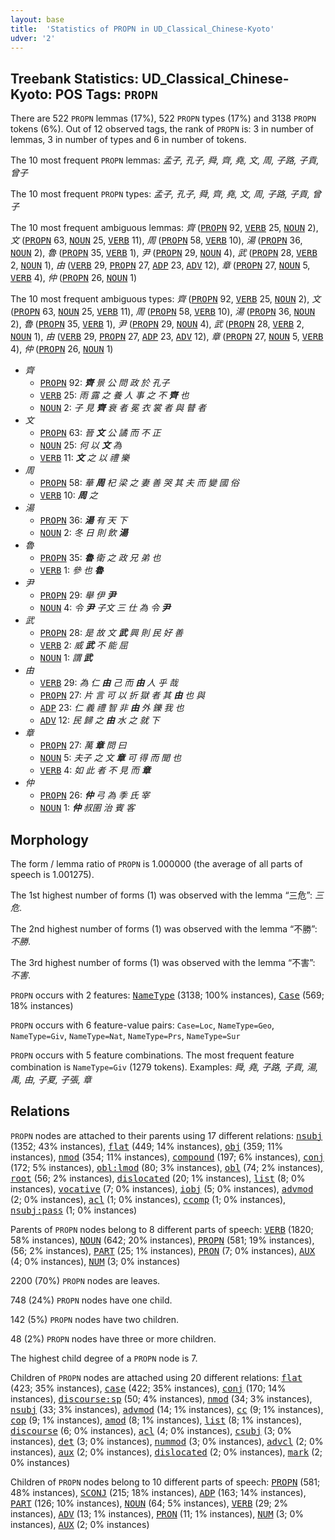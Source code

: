 ```yaml
---
layout: base
title:  'Statistics of PROPN in UD_Classical_Chinese-Kyoto'
udver: '2'
---
```


## Treebank Statistics: UD_Classical_Chinese-Kyoto: POS Tags: `PROPN`

There are 522 `PROPN` lemmas (17%), 522 `PROPN` types (17%) and 3138 `PROPN` tokens (6%).
Out of 12 observed tags, the rank of `PROPN` is: 3 in number of lemmas, 3 in number of types and 6 in number of tokens.

The 10 most frequent `PROPN` lemmas: <em>孟子, 孔子, 舜, 齊, 堯, 文, 周, 子路, 子貢, 曾子</em>

The 10 most frequent `PROPN` types:  <em>孟子, 孔子, 舜, 齊, 堯, 文, 周, 子路, 子貢, 曾子</em>

The 10 most frequent ambiguous lemmas: <em>齊</em> (<tt><a href="lzh_kyoto-pos-PROPN.html">PROPN</a></tt> 92, <tt><a href="lzh_kyoto-pos-VERB.html">VERB</a></tt> 25, <tt><a href="lzh_kyoto-pos-NOUN.html">NOUN</a></tt> 2), <em>文</em> (<tt><a href="lzh_kyoto-pos-PROPN.html">PROPN</a></tt> 63, <tt><a href="lzh_kyoto-pos-NOUN.html">NOUN</a></tt> 25, <tt><a href="lzh_kyoto-pos-VERB.html">VERB</a></tt> 11), <em>周</em> (<tt><a href="lzh_kyoto-pos-PROPN.html">PROPN</a></tt> 58, <tt><a href="lzh_kyoto-pos-VERB.html">VERB</a></tt> 10), <em>湯</em> (<tt><a href="lzh_kyoto-pos-PROPN.html">PROPN</a></tt> 36, <tt><a href="lzh_kyoto-pos-NOUN.html">NOUN</a></tt> 2), <em>魯</em> (<tt><a href="lzh_kyoto-pos-PROPN.html">PROPN</a></tt> 35, <tt><a href="lzh_kyoto-pos-VERB.html">VERB</a></tt> 1), <em>尹</em> (<tt><a href="lzh_kyoto-pos-PROPN.html">PROPN</a></tt> 29, <tt><a href="lzh_kyoto-pos-NOUN.html">NOUN</a></tt> 4), <em>武</em> (<tt><a href="lzh_kyoto-pos-PROPN.html">PROPN</a></tt> 28, <tt><a href="lzh_kyoto-pos-VERB.html">VERB</a></tt> 2, <tt><a href="lzh_kyoto-pos-NOUN.html">NOUN</a></tt> 1), <em>由</em> (<tt><a href="lzh_kyoto-pos-VERB.html">VERB</a></tt> 29, <tt><a href="lzh_kyoto-pos-PROPN.html">PROPN</a></tt> 27, <tt><a href="lzh_kyoto-pos-ADP.html">ADP</a></tt> 23, <tt><a href="lzh_kyoto-pos-ADV.html">ADV</a></tt> 12), <em>章</em> (<tt><a href="lzh_kyoto-pos-PROPN.html">PROPN</a></tt> 27, <tt><a href="lzh_kyoto-pos-NOUN.html">NOUN</a></tt> 5, <tt><a href="lzh_kyoto-pos-VERB.html">VERB</a></tt> 4), <em>仲</em> (<tt><a href="lzh_kyoto-pos-PROPN.html">PROPN</a></tt> 26, <tt><a href="lzh_kyoto-pos-NOUN.html">NOUN</a></tt> 1)

The 10 most frequent ambiguous types:  <em>齊</em> (<tt><a href="lzh_kyoto-pos-PROPN.html">PROPN</a></tt> 92, <tt><a href="lzh_kyoto-pos-VERB.html">VERB</a></tt> 25, <tt><a href="lzh_kyoto-pos-NOUN.html">NOUN</a></tt> 2), <em>文</em> (<tt><a href="lzh_kyoto-pos-PROPN.html">PROPN</a></tt> 63, <tt><a href="lzh_kyoto-pos-NOUN.html">NOUN</a></tt> 25, <tt><a href="lzh_kyoto-pos-VERB.html">VERB</a></tt> 11), <em>周</em> (<tt><a href="lzh_kyoto-pos-PROPN.html">PROPN</a></tt> 58, <tt><a href="lzh_kyoto-pos-VERB.html">VERB</a></tt> 10), <em>湯</em> (<tt><a href="lzh_kyoto-pos-PROPN.html">PROPN</a></tt> 36, <tt><a href="lzh_kyoto-pos-NOUN.html">NOUN</a></tt> 2), <em>魯</em> (<tt><a href="lzh_kyoto-pos-PROPN.html">PROPN</a></tt> 35, <tt><a href="lzh_kyoto-pos-VERB.html">VERB</a></tt> 1), <em>尹</em> (<tt><a href="lzh_kyoto-pos-PROPN.html">PROPN</a></tt> 29, <tt><a href="lzh_kyoto-pos-NOUN.html">NOUN</a></tt> 4), <em>武</em> (<tt><a href="lzh_kyoto-pos-PROPN.html">PROPN</a></tt> 28, <tt><a href="lzh_kyoto-pos-VERB.html">VERB</a></tt> 2, <tt><a href="lzh_kyoto-pos-NOUN.html">NOUN</a></tt> 1), <em>由</em> (<tt><a href="lzh_kyoto-pos-VERB.html">VERB</a></tt> 29, <tt><a href="lzh_kyoto-pos-PROPN.html">PROPN</a></tt> 27, <tt><a href="lzh_kyoto-pos-ADP.html">ADP</a></tt> 23, <tt><a href="lzh_kyoto-pos-ADV.html">ADV</a></tt> 12), <em>章</em> (<tt><a href="lzh_kyoto-pos-PROPN.html">PROPN</a></tt> 27, <tt><a href="lzh_kyoto-pos-NOUN.html">NOUN</a></tt> 5, <tt><a href="lzh_kyoto-pos-VERB.html">VERB</a></tt> 4), <em>仲</em> (<tt><a href="lzh_kyoto-pos-PROPN.html">PROPN</a></tt> 26, <tt><a href="lzh_kyoto-pos-NOUN.html">NOUN</a></tt> 1)


* <em>齊</em>
  * <tt><a href="lzh_kyoto-pos-PROPN.html">PROPN</a></tt> 92: <em><b>齊</b> 景 公 問 政 於 孔子</em>
  * <tt><a href="lzh_kyoto-pos-VERB.html">VERB</a></tt> 25: <em>雨 露 之 養 人 事 之 不 <b>齊</b> 也</em>
  * <tt><a href="lzh_kyoto-pos-NOUN.html">NOUN</a></tt> 2: <em>子 見 <b>齊</b> 衰 者 冕 衣 裳 者 與 瞽 者</em>
* <em>文</em>
  * <tt><a href="lzh_kyoto-pos-PROPN.html">PROPN</a></tt> 63: <em>晉 <b>文</b> 公 譎 而 不 正</em>
  * <tt><a href="lzh_kyoto-pos-NOUN.html">NOUN</a></tt> 25: <em>何 以 <b>文</b> 為</em>
  * <tt><a href="lzh_kyoto-pos-VERB.html">VERB</a></tt> 11: <em><b>文</b> 之 以 禮 樂</em>
* <em>周</em>
  * <tt><a href="lzh_kyoto-pos-PROPN.html">PROPN</a></tt> 58: <em>華 <b>周</b> 杞 梁 之 妻 善 哭 其 夫 而 變 國 俗</em>
  * <tt><a href="lzh_kyoto-pos-VERB.html">VERB</a></tt> 10: <em><b>周</b> 之</em>
* <em>湯</em>
  * <tt><a href="lzh_kyoto-pos-PROPN.html">PROPN</a></tt> 36: <em><b>湯</b> 有 天 下</em>
  * <tt><a href="lzh_kyoto-pos-NOUN.html">NOUN</a></tt> 2: <em>冬 日 則 飲 <b>湯</b></em>
* <em>魯</em>
  * <tt><a href="lzh_kyoto-pos-PROPN.html">PROPN</a></tt> 35: <em><b>魯</b> 衛 之 政 兄 弟 也</em>
  * <tt><a href="lzh_kyoto-pos-VERB.html">VERB</a></tt> 1: <em>參 也 <b>魯</b></em>
* <em>尹</em>
  * <tt><a href="lzh_kyoto-pos-PROPN.html">PROPN</a></tt> 29: <em>舉 伊 <b>尹</b></em>
  * <tt><a href="lzh_kyoto-pos-NOUN.html">NOUN</a></tt> 4: <em>令 <b>尹</b> 子文 三 仕 為 令 <b>尹</b></em>
* <em>武</em>
  * <tt><a href="lzh_kyoto-pos-PROPN.html">PROPN</a></tt> 28: <em>是 故 文 <b>武</b> 興 則 民 好 善</em>
  * <tt><a href="lzh_kyoto-pos-VERB.html">VERB</a></tt> 2: <em>威 <b>武</b> 不 能 屈</em>
  * <tt><a href="lzh_kyoto-pos-NOUN.html">NOUN</a></tt> 1: <em>謂 <b>武</b></em>
* <em>由</em>
  * <tt><a href="lzh_kyoto-pos-VERB.html">VERB</a></tt> 29: <em>為 仁 <b>由</b> 己 而 <b>由</b> 人 乎 哉</em>
  * <tt><a href="lzh_kyoto-pos-PROPN.html">PROPN</a></tt> 27: <em>片 言 可 以 折 獄 者 其 <b>由</b> 也 與</em>
  * <tt><a href="lzh_kyoto-pos-ADP.html">ADP</a></tt> 23: <em>仁 義 禮 智 非 <b>由</b> 外 鑠 我 也</em>
  * <tt><a href="lzh_kyoto-pos-ADV.html">ADV</a></tt> 12: <em>民 歸 之 <b>由</b> 水 之 就 下</em>
* <em>章</em>
  * <tt><a href="lzh_kyoto-pos-PROPN.html">PROPN</a></tt> 27: <em>萬 <b>章</b> 問 曰</em>
  * <tt><a href="lzh_kyoto-pos-NOUN.html">NOUN</a></tt> 5: <em>夫子 之 文 <b>章</b> 可 得 而 聞 也</em>
  * <tt><a href="lzh_kyoto-pos-VERB.html">VERB</a></tt> 4: <em>如 此 者 不 見 而 <b>章</b></em>
* <em>仲</em>
  * <tt><a href="lzh_kyoto-pos-PROPN.html">PROPN</a></tt> 26: <em><b>仲</b> 弓 為 季 氏 宰</em>
  * <tt><a href="lzh_kyoto-pos-NOUN.html">NOUN</a></tt> 1: <em><b>仲</b> 叔圉 治 賓 客</em>

## Morphology

The form / lemma ratio of `PROPN` is 1.000000 (the average of all parts of speech is 1.001275).

The 1st highest number of forms (1) was observed with the lemma “三危”: <em>三危</em>.

The 2nd highest number of forms (1) was observed with the lemma “不勝”: <em>不勝</em>.

The 3rd highest number of forms (1) was observed with the lemma “不害”: <em>不害</em>.

`PROPN` occurs with 2 features: <tt><a href="lzh_kyoto-feat-NameType.html">NameType</a></tt> (3138; 100% instances), <tt><a href="lzh_kyoto-feat-Case.html">Case</a></tt> (569; 18% instances)

`PROPN` occurs with 6 feature-value pairs: `Case=Loc`, `NameType=Geo`, `NameType=Giv`, `NameType=Nat`, `NameType=Prs`, `NameType=Sur`

`PROPN` occurs with 5 feature combinations.
The most frequent feature combination is `NameType=Giv` (1279 tokens).
Examples: <em>舜, 堯, 子路, 子貢, 湯, 禹, 由, 子夏, 子張, 章</em>


## Relations

`PROPN` nodes are attached to their parents using 17 different relations: <tt><a href="lzh_kyoto-dep-nsubj.html">nsubj</a></tt> (1352; 43% instances), <tt><a href="lzh_kyoto-dep-flat.html">flat</a></tt> (449; 14% instances), <tt><a href="lzh_kyoto-dep-obj.html">obj</a></tt> (359; 11% instances), <tt><a href="lzh_kyoto-dep-nmod.html">nmod</a></tt> (354; 11% instances), <tt><a href="lzh_kyoto-dep-compound.html">compound</a></tt> (197; 6% instances), <tt><a href="lzh_kyoto-dep-conj.html">conj</a></tt> (172; 5% instances), <tt><a href="lzh_kyoto-dep-obl-lmod.html">obl:lmod</a></tt> (80; 3% instances), <tt><a href="lzh_kyoto-dep-obl.html">obl</a></tt> (74; 2% instances), <tt><a href="lzh_kyoto-dep-root.html">root</a></tt> (56; 2% instances), <tt><a href="lzh_kyoto-dep-dislocated.html">dislocated</a></tt> (20; 1% instances), <tt><a href="lzh_kyoto-dep-list.html">list</a></tt> (8; 0% instances), <tt><a href="lzh_kyoto-dep-vocative.html">vocative</a></tt> (7; 0% instances), <tt><a href="lzh_kyoto-dep-iobj.html">iobj</a></tt> (5; 0% instances), <tt><a href="lzh_kyoto-dep-advmod.html">advmod</a></tt> (2; 0% instances), <tt><a href="lzh_kyoto-dep-acl.html">acl</a></tt> (1; 0% instances), <tt><a href="lzh_kyoto-dep-ccomp.html">ccomp</a></tt> (1; 0% instances), <tt><a href="lzh_kyoto-dep-nsubj-pass.html">nsubj:pass</a></tt> (1; 0% instances)

Parents of `PROPN` nodes belong to 8 different parts of speech: <tt><a href="lzh_kyoto-pos-VERB.html">VERB</a></tt> (1820; 58% instances), <tt><a href="lzh_kyoto-pos-NOUN.html">NOUN</a></tt> (642; 20% instances), <tt><a href="lzh_kyoto-pos-PROPN.html">PROPN</a></tt> (581; 19% instances),  (56; 2% instances), <tt><a href="lzh_kyoto-pos-PART.html">PART</a></tt> (25; 1% instances), <tt><a href="lzh_kyoto-pos-PRON.html">PRON</a></tt> (7; 0% instances), <tt><a href="lzh_kyoto-pos-AUX.html">AUX</a></tt> (4; 0% instances), <tt><a href="lzh_kyoto-pos-NUM.html">NUM</a></tt> (3; 0% instances)

2200 (70%) `PROPN` nodes are leaves.

748 (24%) `PROPN` nodes have one child.

142 (5%) `PROPN` nodes have two children.

48 (2%) `PROPN` nodes have three or more children.

The highest child degree of a `PROPN` node is 7.

Children of `PROPN` nodes are attached using 20 different relations: <tt><a href="lzh_kyoto-dep-flat.html">flat</a></tt> (423; 35% instances), <tt><a href="lzh_kyoto-dep-case.html">case</a></tt> (422; 35% instances), <tt><a href="lzh_kyoto-dep-conj.html">conj</a></tt> (170; 14% instances), <tt><a href="lzh_kyoto-dep-discourse-sp.html">discourse:sp</a></tt> (50; 4% instances), <tt><a href="lzh_kyoto-dep-nmod.html">nmod</a></tt> (34; 3% instances), <tt><a href="lzh_kyoto-dep-nsubj.html">nsubj</a></tt> (33; 3% instances), <tt><a href="lzh_kyoto-dep-advmod.html">advmod</a></tt> (14; 1% instances), <tt><a href="lzh_kyoto-dep-cc.html">cc</a></tt> (9; 1% instances), <tt><a href="lzh_kyoto-dep-cop.html">cop</a></tt> (9; 1% instances), <tt><a href="lzh_kyoto-dep-amod.html">amod</a></tt> (8; 1% instances), <tt><a href="lzh_kyoto-dep-list.html">list</a></tt> (8; 1% instances), <tt><a href="lzh_kyoto-dep-discourse.html">discourse</a></tt> (6; 0% instances), <tt><a href="lzh_kyoto-dep-acl.html">acl</a></tt> (4; 0% instances), <tt><a href="lzh_kyoto-dep-csubj.html">csubj</a></tt> (3; 0% instances), <tt><a href="lzh_kyoto-dep-det.html">det</a></tt> (3; 0% instances), <tt><a href="lzh_kyoto-dep-nummod.html">nummod</a></tt> (3; 0% instances), <tt><a href="lzh_kyoto-dep-advcl.html">advcl</a></tt> (2; 0% instances), <tt><a href="lzh_kyoto-dep-aux.html">aux</a></tt> (2; 0% instances), <tt><a href="lzh_kyoto-dep-dislocated.html">dislocated</a></tt> (2; 0% instances), <tt><a href="lzh_kyoto-dep-mark.html">mark</a></tt> (2; 0% instances)

Children of `PROPN` nodes belong to 10 different parts of speech: <tt><a href="lzh_kyoto-pos-PROPN.html">PROPN</a></tt> (581; 48% instances), <tt><a href="lzh_kyoto-pos-SCONJ.html">SCONJ</a></tt> (215; 18% instances), <tt><a href="lzh_kyoto-pos-ADP.html">ADP</a></tt> (163; 14% instances), <tt><a href="lzh_kyoto-pos-PART.html">PART</a></tt> (126; 10% instances), <tt><a href="lzh_kyoto-pos-NOUN.html">NOUN</a></tt> (64; 5% instances), <tt><a href="lzh_kyoto-pos-VERB.html">VERB</a></tt> (29; 2% instances), <tt><a href="lzh_kyoto-pos-ADV.html">ADV</a></tt> (13; 1% instances), <tt><a href="lzh_kyoto-pos-PRON.html">PRON</a></tt> (11; 1% instances), <tt><a href="lzh_kyoto-pos-NUM.html">NUM</a></tt> (3; 0% instances), <tt><a href="lzh_kyoto-pos-AUX.html">AUX</a></tt> (2; 0% instances)

